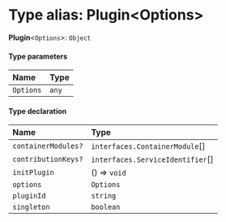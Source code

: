 # Type alias: Plugin\<Options>

**Plugin**<`Options`>: `Object`

#### Type parameters

| Name | Type |
| :------ | :------ |
| `Options` | `any` |

#### Type declaration

| Name | Type |
| :------ | :------ |
| `containerModules?` | `interfaces.ContainerModule`\[] |
| `contributionKeys?` | `interfaces.ServiceIdentifier`\[] |
| `initPlugin` | () => `void` |
| `options` | `Options` |
| `pluginId` | `string` |
| `singleton` | `boolean` |

